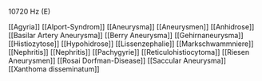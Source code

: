 10720 Hz (E)

[[Agyria]]
[[Alport-Syndrom]]
[[Aneurysma]]
[[Aneurysmen]]
[[Anhidrose]]
[[Basilar Artery Aneurysma]]
[[Berry Aneurysma]]
[[Gehirnaneurysma]]
[[Histiozytose]]
[[Hypohidrose]]
[[Lissenzephalie]]
[[Markschwammniere]]
[[Nephritis]]
[[Nephritis]]
[[Pachygyrie]]
[[Reticulohistiocytoma]]
[[Riesen Aneurysmen]]
[[Rosai Dorfman-Disease]]
[[Saccular Aneurysma]]
[[Xanthoma disseminatum]]
